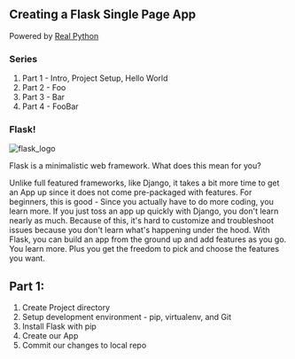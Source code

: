 ## Creating a Flask Single Page App

Powered by [Real Python](https://realpython.com)

### Series

1. Part 1 - Intro, Project Setup, Hello World
2. Part 2 - Foo
3. Part 3 - Bar
4. Part 4 - FooBar

### Flask!

<img src="/realpython/flask-single-page-app/raw/master/flask.png" alt="flask_logo" style="max-width: 300px;">

Flask is a minimalistic web framework. What does this mean for you?

Unlike full featured frameworks, like Django, it takes a bit more time to get an App up since it does not come pre-packaged with features. For beginners, this is good - Since you actually have to do more coding, you learn more. If you just toss an app up quickly with Django, you don't learn nearly as much. Because of this, it's hard to customize and troubleshoot issues because you don't learn what's happening under the hood. With Flask, you can build an app from the ground up and add features as you go. You learn more. Plus you get the freedom to pick and choose the features you want.

## Part 1:

1. Create Project directory
1. Setup development environment - pip, virtualenv, and Git
1. Install Flask with pip
1. Create our App
1. Commit our changes to local repo